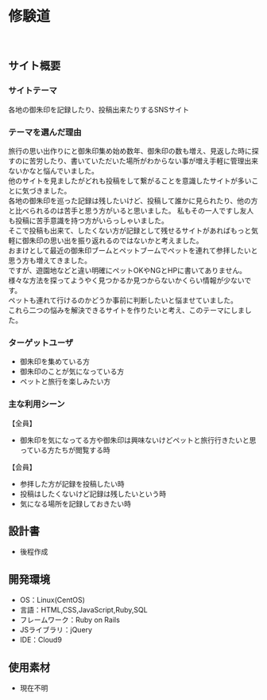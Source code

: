 # 修験道
​
## サイト概要
### サイトテーマ
各地の御朱印を記録したり、投稿出来たりするSNSサイト
​
### テーマを選んだ理由
旅行の思い出作りにと御朱印集め始め数年、御朱印の数も増え、見返した時に探すのに苦労したり、書いていただいた場所がわからない事が増え手軽に管理出来ないかなと悩んでいました。<br>
他のサイトを見ましたがどれも投稿をして繋がることを意識したサイトが多いことに気づきました。<br>
各地の御朱印を巡った記録は残したいけど、投稿して誰かに見られたり、他の方と比べられるのは苦手と思う方がいると思いました。
私もその一人ですし友人も投稿に苦手意識を持つ方がいらっしゃいました。<br>
そこで投稿も出来て、したくない方が記録として残せるサイトがあればもっと気軽に御朱印の思い出を振り返れるのではないかと考えました。<br>
おまけとして最近の御朱印ブームとペットブームでペットを連れて参拝したいと思う方も増えてきました。<br>
ですが、遊園地などと違い明確にペットOKやNGとHPに書いてありません。様々な方法を探ってようやく見つかるか見つからないかくらい情報が少ないです。<br>
ペットも連れて行けるのかどうか事前に判断したいと悩ませていました。<br>
これら二つの悩みを解決できるサイトを作りたいと考え、このテーマにしました。

### ターゲットユーザ
- 御朱印を集めている方<br>
- 御朱印のことが気になっている方<br>
- ペットと旅行を楽しみたい方
​
### 主な利用シーン
【全員】
- 御朱印を気になってる方や御朱印は興味ないけどペットと旅行行きたいと思っている方たちが閲覧する時

【会員】
- 参拝した方が記録を投稿したい時<br>
- 投稿はしたくないけど記録は残したいという時<br>
- ​気になる場所を記録しておきたい時

## 設計書
- 後程作成
​
## 開発環境
- OS：Linux(CentOS)<br>
- 言語：HTML,CSS,JavaScript,Ruby,SQL<br>
- フレームワーク：Ruby on Rails<br>
- JSライブラリ：jQuery<br>
- IDE：Cloud9
​
## 使用素材
- 現在不明